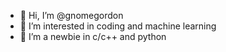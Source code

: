 - 👋 Hi, I’m @gnomegordon
- 👀 I’m interested in coding and machine learning
- 🌱 I’m a newbie in c/c++ and python

